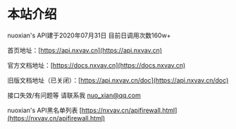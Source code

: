 # 本站介绍

nuoxian's API建于2020年07月31日 目前日调用次数160w+

首页地址：[https://api.nxvav.cn](https://api.nxvav.cn)

官方文档地址：[https://docs.nxvav.cn](https://docs.nxvav.cn)

旧版文档地址（已关闭）：[https://api.nxvav.cn/doc](https://api.nxvav.cn/doc)

接口失效/有问题等 请联系我 [nuo_xian@qq.com](mailto:nuo_xian@qq.com)

nuoxian's API黑名单列表 [https://nxvav.cn/apifirewall.html](https://nxvav.cn/apifirewall.html)
